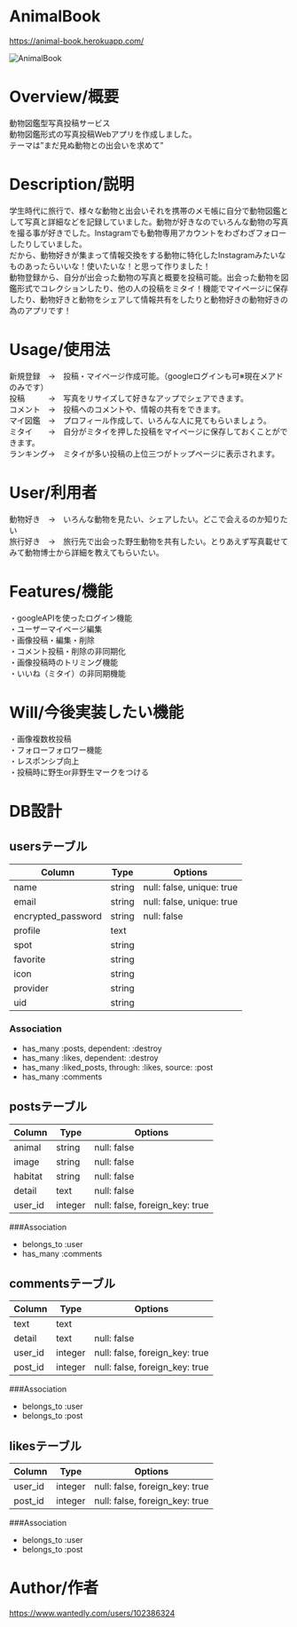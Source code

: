 # AnimalBook  
https://animal-book.herokuapp.com/  


![AnimalBook](https://user-images.githubusercontent.com/52994356/64425689-67dbed80-d0e7-11e9-95cd-104d02e7b273.gif)

# Overview/概要
動物図鑑型写真投稿サービス  
動物図鑑形式の写真投稿Webアプリを作成しました。  
テーマは”まだ見ぬ動物との出会いを求めて”  

# Description/説明
 学生時代に旅行で、様々な動物と出会いそれを携帯のメモ帳に自分で動物図鑑として写真と詳細などを記録していました。動物が好きなのでいろんな動物の写真を撮る事が好きでした。Instagramでも動物専用アカウントをわざわざフォローしたりしていました。  
だから、動物好きが集まって情報交換をする動物に特化したInstagramみたいなものあったらいいな！使いたいな！と思って作りました！  
動物登録から、自分が出会った動物の写真と概要を投稿可能。出会った動物を図鑑形式でコレクションしたり、他の人の投稿をミタイ！機能でマイページに保存したり、動物好きと動物をシェアして情報共有をしたりと動物好きの動物好きの為のアプリです！  

# Usage/使用法
新規登録　→　投稿・マイページ作成可能。（googleログインも可※現在メアドのみです）  
投稿　　　→　写真をリサイズして好きなアップでシェアできます。  
コメント　→　投稿へのコメントや、情報の共有をできます。  
マイ図鑑　→　プロフィール作成して、いろんな人に見てもらいましょう。  
ミタイ　　→　自分がミタイを押した投稿をマイページに保存しておくことができます。  
ランキング→　ミタイが多い投稿の上位三つがトップページに表示されます。  

# User/利用者
動物好き　→　いろんな動物を見たい、シェアしたい。どこで会えるのか知りたい  
旅行好き　→　旅行先で出会った野生動物を共有したい。とりあえず写真載せてみて動物博士から詳細を教えてもらいたい。  

# Features/機能
・googleAPIを使ったログイン機能  
・ユーザーマイページ編集  
・画像投稿・編集・削除  
・コメント投稿・削除の非同期化  
・画像投稿時のトリミング機能  
・いいね（ミタイ）の非同期機能  

# Will/今後実装したい機能
・画像複数枚投稿  
・フォローフォロワー機能  
・レスポンシブ向上  
・投稿時に野生or非野生マークをつける  

# DB設計

## usersテーブル
|Column|Type|Options|
|------|----|-------|
|name|string|null: false, unique: true|
|email|string|null: false, unique: true|
|encrypted_password|string|null: false|
|profile|text||
|spot|string||
|favorite|string||
|icon|string||
|provider|string||
|uid|string||
### Association
- has_many :posts, dependent: :destroy
- has_many :likes, dependent: :destroy
- has_many :liked_posts, through: :likes, source: :post
- has_many :comments

## postsテーブル
|Column|Type|Options|
|------|----|-------|
|animal|string|null: false|
|image|string|null: false|
|habitat|string|null: false|
|detail|text|null: false|
|user_id|integer|null: false, foreign_key: true|
###Association
- belongs_to :user
- has_many :comments

## commentsテーブル
|Column|Type|Options|
|------|----|-------|
|text|text||
|detail|text|null: false|
|user_id|integer|null: false, foreign_key: true|
|post_id|integer|null: false, foreign_key: true|
###Association
- belongs_to :user
- belongs_to :post

## likesテーブル
|Column|Type|Options|
|------|----|-------|
|user_id|integer|null: false, foreign_key: true|
|post_id|integer|null: false, foreign_key: true|
###Association
- belongs_to :user
- belongs_to :post


# Author/作者
https://www.wantedly.com/users/102386324  

